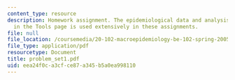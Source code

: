 ```yaml
---
content_type: resource
description: Homework assignment. The epidemiological data and analysis program found
  in the Tools page is used extensively in these assignments.
file: null
file_location: /coursemedia/20-102-macroepidemiology-be-102-spring-2005/eea24f0ca3cfce87a345b5a0ea998110_problem_set1.pdf
file_type: application/pdf
resourcetype: Document
title: problem_set1.pdf
uid: eea24f0c-a3cf-ce87-a345-b5a0ea998110
---
```

